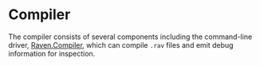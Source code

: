 # Compiler

The compiler consists of several components including the command-line driver,
[Raven.Compiler](raven-compiler.md), which can compile `.rav` files and emit
debug information for inspection.